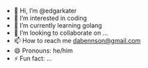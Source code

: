 - 👋 Hi, I’m @edgarkater
- 👀 I’m interested in coding
- 🌱 I’m currently learning golang
- 💞️ I’m looking to collaborate on ...
- 📫 How to reach me dabennson@gmail.com
- 😄 Pronouns: he/him
- ⚡ Fun fact: ...

<!---
edgarkater/edgarkater is a ✨ special ✨ repository because its `README.md` (this file) appears on your GitHub profile.
You can click the Preview link to take a look at your changes.
--->
